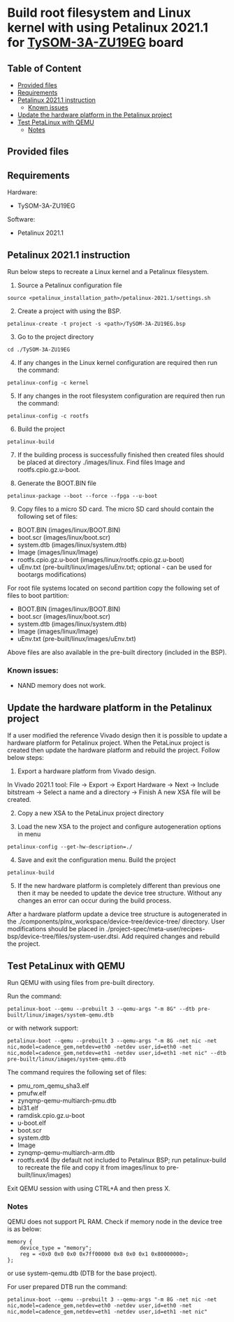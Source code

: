 # Build root filesystem and Linux kernel with using Petalinux 2021.1 for [TySOM-3A-ZU19EG](https://www.aldec.com/en/products/emulation/tysom_boards/zynq_ultrascale_mpsoc/tysom_3a_zu19eg) board

## Table of Content
- [Provided files](#provided_files)
- [Requirements](#requirements)
- [Petalinux 2021.1 instruction](#petalinux_instruction)
	- [Known issues](#known_issues)
- [Update the hardware platform in the Petalinux project](#update_hardware)
- [Test PetaLinux with QEMU](#test_petalinux)
	- [Notes](#test_petalinux_notes)

## Provided files <a name="provided_files"/>

## Requirements <a name="requirements"/>

Hardware: 
- TySOM-3A-ZU19EG

Software:
- Petalinux 2021.1

## Petalinux 2021.1 instruction <a name="petalinux_instruction"/>
Run below steps to recreate a Linux kernel and a Petalinux filesystem.

1. Source a Petalinux configuration file

```
source <petalinux_installation_path>/petalinux-2021.1/settings.sh
```

2. Create a project with using the BSP.

```
petalinux-create -t project -s <path>/TySOM-3A-ZU19EG.bsp
```

3. Go to the project directory

```
cd ./TySOM-3A-ZU19EG
```

4. If any changes in the Linux kernel configuration are required then run the command:

```
petalinux-config -c kernel
```

5. If any changes in the root filesystem configuration are required then run the command:

```
petalinux-config -c rootfs
```

6. Build the project

```
petalinux-build
```

7. If the building process is successfully finished then created files should be placed at directory ./images/linux.
Find files Image and rootfs.cpio.gz.u-boot.

8. Generate the BOOT.BIN file

```
petalinux-package --boot --force --fpga --u-boot
```

9. Copy files to a micro SD card.
The micro SD card should contain the following set of files:
- BOOT.BIN (images/linux/BOOT.BIN)
- boot.scr (images/linux/boot.scr)
- system.dtb (images/linux/system.dtb)
- Image (images/linux/Image)
- rootfs.cpio.gz.u-boot (images/linux/rootfs.cpio.gz.u-boot)
- uEnv.txt (pre-built/linux/images/uEnv.txt; optional - can be used for bootargs modifications)

For root file systems located on second partition copy the following set of files to boot partition:
- BOOT.BIN (images/linux/BOOT.BIN)
- boot.scr (images/linux/boot.scr)
- system.dtb (images/linux/system.dtb)
- Image (images/linux/Image)
- uEnv.txt (pre-built/linux/images/uEnv.txt)

Above files are also available in the pre-built directory (included in the BSP).

### Known issues: <a name="known_issues"/>
- NAND memory does not work.

## Update the hardware platform in the Petalinux project <a name="update_hardware"/>

If a user modified the reference Vivado design then it is possible to update a hardware platform for Petalinux project. When the PetaLinux project is created then update the hardware platform and rebuild the project. Follow below steps:

1. Export a hardware platform from Vivado design.

In Vivado 2021.1 tool: File -> Export -> Export Hardware -> Next -> Include bitstream -> Select a name and a directory -> Finish
A new XSA file will be created.

2. Copy a new XSA to the PetaLinux project directory

3. Load the new XSA to the project and configure autogeneration options in menu

```
petalinux-config --get-hw-description=./
```

4. Save and exit the configuration menu. Build the project

```
petalinux-build
```

5. If the new hardware platform is completely different than previous one then it may be needed to update the device tree structure. Without any changes an error can occur during the build process.

After a hardware platform update a device tree structure is autogenerated in the ./components/plnx_workspace/device-tree/device-tree/ directory.
User modifications should be placed in ./project-spec/meta-user/recipes-bsp/device-tree/files/system-user.dtsi. Add required changes and rebuild the project.

## Test PetaLinux with QEMU <a name="test_petalinux"/>

Run QEMU with using files from pre-built directory.

Run the command:

```
petalinux-boot --qemu --prebuilt 3 --qemu-args "-m 8G" --dtb pre-built/linux/images/system-qemu.dtb
```

or with network support:

```
petalinux-boot --qemu --prebuilt 3 --qemu-args "-m 8G -net nic -net nic,model=cadence_gem,netdev=eth0 -netdev user,id=eth0 -net nic,model=cadence_gem,netdev=eth1 -netdev user,id=eth1 -net nic" --dtb pre-built/linux/images/system-qemu.dtb
```

The command requires the following set of files:
- pmu_rom_qemu_sha3.elf
- pmufw.elf
- zynqmp-qemu-multiarch-pmu.dtb
- bl31.elf
- ramdisk.cpio.gz.u-boot
- u-boot.elf
- boot.scr
- system.dtb
- Image
- zynqmp-qemu-multiarch-arm.dtb
- rootfs.ext4 (by default not included to Petalinux BSP; run petalinux-build to recreate the file and copy it from images/linux to pre-built/linux/images)

Exit QEMU session with using CTRL+A and then press X.

### Notes <a name="test_petalinux_notes"/>

QEMU does not support PL RAM. Check if memory node in the device tree is as below:

```
memory {
	device_type = "memory";
	reg = <0x0 0x0 0x0 0x7ff00000 0x8 0x0 0x1 0x80000000>;
};
```

or use system-qemu.dtb (DTB for the base project).  

For user prepared DTB run the command:

```
petalinux-boot --qemu --prebuilt 3 --qemu-args "-m 8G -net nic -net nic,model=cadence_gem,netdev=eth0 -netdev user,id=eth0 -net nic,model=cadence_gem,netdev=eth1 -netdev user,id=eth1 -net nic"
```
